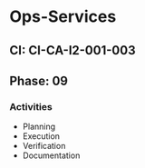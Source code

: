 # Ops-Services

## CI: CI-CA-I2-001-003
## Phase: 09

### Activities
- Planning
- Execution
- Verification
- Documentation
